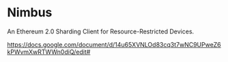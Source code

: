 # Nimbus
An Ethereum 2.0 Sharding Client for Resource-Restricted Devices.

https://docs.google.com/document/d/14u65XVNLOd83cq3t7wNC9UPweZ6kPWvmXwRTWWn0diQ/edit#
